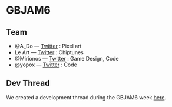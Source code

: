 # GBJAM6

<!-- Title screen gif -->

## Team

- @A_Do — [Twitter](twitter.com/adorikill) : Pixel art
- Le Art — [Twitter](twitter.com/LeArtRemix) : Chiptunes
- @Mirionos — [Twitter](twitter.com/Mirionos) : Game Design, Code
- @yopox — [Twitter](twitter.com/elyopox) : Code

## Dev Thread

We created a development thread during the GBJAM6 week [here](https://twitter.com/elyopox/status/1030698502471315458).